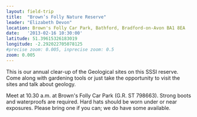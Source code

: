 ```yaml
---
layout: field-trip
title:  "Brown’s Folly Nature Reserve"
leader: "Elizabeth Devon"
location: Brown's Folly Car Park, Bathford, Bradford-on-Avon BA1 8EA
date:   '2013-02-16 10:30:00'
latitude: 51.39615326183019
longitude: -2.292022705078125
#precise zoom: 0.005, inprecise zoom: 0.5
zoom: 0.005
---
```

This is our annual clear-up of the Geological sites on this SSSI reserve. Come along with gardening tools or just take the opportunity to visit the sites and talk about geology.

Meet at 10.30 a.m. at Brown's Folly Car Park (G.R. ST 798663). Strong boots and waterproofs are required. Hard hats should be worn under or near exposures. Please bring one if you can; we do have some available.